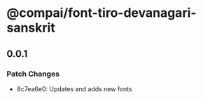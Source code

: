 # @compai/font-tiro-devanagari-sanskrit

## 0.0.1

### Patch Changes

- 8c7ea6e0: Updates and adds new fonts
